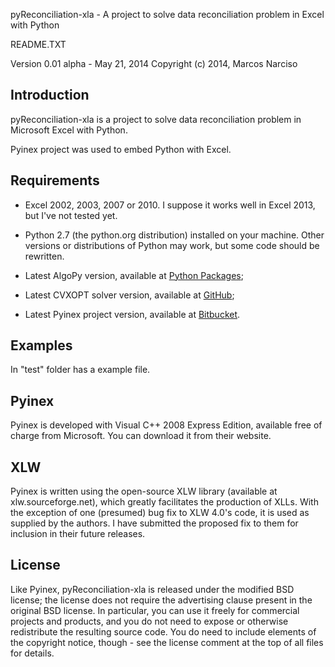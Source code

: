 pyReconciliation-xla - A project to solve data reconciliation problem in Excel with Python

README.TXT

Version 0.01 alpha - May 21, 2014
Copyright (c) 2014, Marcos Narciso

Introduction
------------

pyReconciliation-xla is a project to solve data reconciliation problem in Microsoft Excel with Python.

Pyinex project was used to embed Python with Excel. 

Requirements
------------

- Excel 2002, 2003, 2007 or 2010. I suppose it works well in Excel 2013, but I've not tested yet.

- Python 2.7 (the python.org distribution) installed on your machine. Other versions or distributions of Python may work, but some code should be rewritten.

- Latest AlgoPy version, available at [Python Packages](https://pypi.python.org/pypi/algopy);

- Latest CVXOPT solver version, available at [GitHub](https://github.com/cvxopt/cvxopt);

- Latest Pyinex project version, available at [Bitbucket](https://bitbucket.org/byates/pyinex).

Examples
--------

In "test" folder has a example file.

Pyinex
------

Pyinex is developed with Visual C++ 2008 Express Edition, available free of charge from Microsoft. You can download it from their website.

XLW
---

Pyinex is written using the open-source XLW library (available at xlw.sourceforge.net), which greatly facilitates the production of XLLs. With the exception of one (presumed) bug fix to XLW 4.0's code, it is used as supplied by the authors. I have submitted the proposed fix to them for inclusion in their future releases.

License
-------

Like Pyinex, pyReconciliation-xla is released under the modified BSD license; the license does not require the advertising clause present in the original BSD license. In particular, you can use it freely for commercial projects and products, and you do not need to expose or otherwise redistribute the resulting source code. You do need to include elements of the copyright notice, though - see the license comment at the top of all files for details.